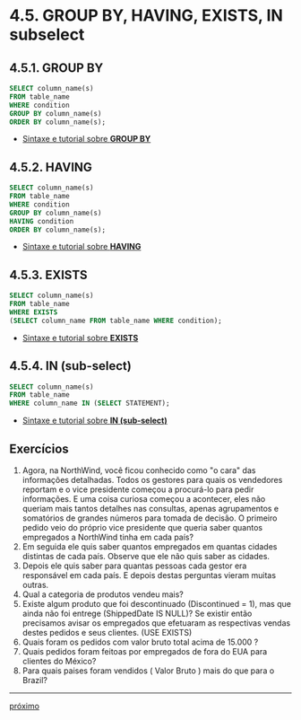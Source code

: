 # 4.5. GROUP BY, HAVING, EXISTS, IN subselect

## 4.5.1. GROUP BY

```sql
SELECT column_name(s)
FROM table_name
WHERE condition
GROUP BY column_name(s)
ORDER BY column_name(s);
```

* [Sintaxe e tutorial sobre **GROUP BY** ](https://www.w3schools.com/sql/sql_groupby.asp)

## 4.5.2. HAVING

```sql
SELECT column_name(s)
FROM table_name
WHERE condition
GROUP BY column_name(s)
HAVING condition
ORDER BY column_name(s);
```

* [Sintaxe e tutorial sobre **HAVING** ](https://www.w3schools.com/sql/sql_having.asp)

## 4.5.3. EXISTS

```sql
SELECT column_name(s)
FROM table_name
WHERE EXISTS
(SELECT column_name FROM table_name WHERE condition);
```

* [Sintaxe e tutorial sobre **EXISTS** ](https://www.w3schools.com/sql/sql_exists.asp)

## 4.5.4. IN (sub-select)

```sql
SELECT column_name(s)
FROM table_name
WHERE column_name IN (SELECT STATEMENT);
```

* [Sintaxe e tutorial sobre **IN (sub-select)** ](https://www.w3schools.com/sql/sql_in.asp)


## Exercícios

1. Agora, na NorthWind, você ficou conhecido como "o cara" das informações detalhadas. Todos os gestores para quais os vendedores reportam e o vice presidente começou a procurá-lo para pedir informações. E uma coisa curiosa começou a acontecer, eles não queriam mais tantos detalhes nas consultas, apenas agrupamentos e somatórios de grandes números para tomada de decisão. O primeiro pedido veio do próprio vice presidente que queria saber quantos empregados a NorthWind tinha em cada país?
2. Em seguida ele quis saber quantos empregados em quantas cidades distintas de cada país. Observe que ele não quis saber as cidades.
3. Depois ele quis saber para quantas pessoas cada gestor era responsável em cada país. E depois destas perguntas vieram muitas outras.
4. Qual a categoria de produtos vendeu mais?
5. Existe algum produto que foi descontinuado (Discontinued = 1), mas que ainda não foi entrege (ShippedDate IS NULL)? Se existir então precisamos avisar os empregados que efetuaram as respectivas vendas destes pedidos e seus clientes. (USE EXISTS)
6. Quais foram os pedidos com valor bruto total acima de 15.000 ?
7. Quais pedidos foram feitoas por empregados de fora do EUA para clientes do México?
8. Para quais paises foram vendidos ( Valor Bruto ) mais do que para o Brazil?



***

[próximo](https://github.com/josemarsilva/treina-sql-I/wiki/4.6.-SQL-Functions-(mais-utilizadas))